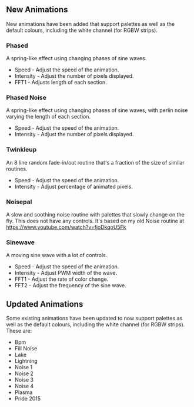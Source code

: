 ## New Animations

New animations have been added that support palettes as well as the default colours, including the white channel (for RGBW strips).

### Phased
A spring-like effect using changing phases of sine waves.
* Speed - Adjust the speed of the animation.
* Intensity - Adjust the number of pixels displayed.
* FFT1 - Adjusts length of each section.

### Phased Noise
A spring-like effect using changing phases of sine waves, with perlin noise varying the length of each section.
* Speed - Adjust the speed of the animation.
* Intensity - Adjust the number of pixels displayed.

### Twinkleup
An 8 line random fade-in/out routine that's a fraction of the size of similar routines.

* Speed - Adjust the speed of the animation.
* Intensity - Adjust percentage of animated pixels.

### Noisepal
A slow and soothing noise routine with palettes that slowly change on the fly. This does not have any controls. It's based on my old Noise routine at https://www.youtube.com/watch?v=fjoDkqoU5Fk

### Sinewave
A moving sine wave with a lot of controls.
* Speed - Adjust the speed of the animation.
* Intensity - Adjust PWM width of the wave.
* FFT1 - Adjust the rate of color change.
* FFT2 - Adjust the frequency of the sine wave.

## Updated Animations

Some existing animations have been updated to now support palettes as well as the default colours, including the white channel (for RGBW strips). These are:

* Bpm
* Fill Noise
* Lake
* Lightning
* Noise 1
* Noise 2
* Noise 3
* Noise 4
* Plasma
* Pride 2015
